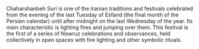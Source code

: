 Chaharshanbeh Suri is one of the Iranian traditions and festivals celebrated from the evening of the last Tuesday of Esfand (the final month of the Persian calendar) until after midnight on the last Wednesday of the year. Its main characteristic is lighting fires and jumping over them. This festival is the first of a series of Nowruz celebrations and observances, held collectively in open spaces with fire lighting and other symbolic rituals.
